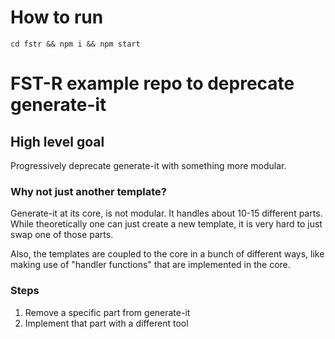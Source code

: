 # How to run

`cd fstr && npm i && npm start`

# FST-R example repo to deprecate generate-it

## High level goal

Progressively deprecate generate-it with something more modular.

### Why not just another template?

Generate-it at its core, is not modular. It handles about 10-15 different parts. While theoretically one can just create a new template, it is very hard to just swap one of those parts.

Also, the templates are coupled to the core in a bunch of different ways, like making use of "handler functions" that are implemented in the core.

### Steps

1. Remove a specific part from generate-it
2. Implement that part with a different tool


